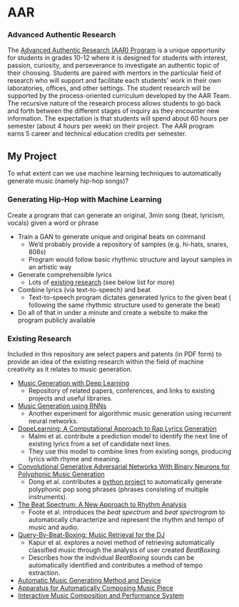 # AAR

### Advanced Authentic Research

The [Advanced Authentic Research (AAR) Program](https://aar.pausd.org) is a
unique opportunity for students in grades 10-12 where it is designed for
students with interest, passion, curiosity, and perseverance to investigate an
authentic topic of their choosing. Students are paired with mentors in the
particular field of research who will support and facilitate each students' work
in their own laboratories, offices, and other settings. The student research
will be supported by the process-oriented curriculum developed by the AAR Team.
The recursive nature of the research process allows students to go back and
forth between the different stages of inquiry as they encounter new information.
The expectation is that students will spend about 60 hours per semester (about
4 hours per week) on their project. The AAR program earns 5 career and technical
education credits per semester.

## My Project

To what extent can we use machine learning techniques to automatically generate
music (namely hip-hop songs)?

### Generating Hip-Hop with Machine Learning

Create a program that can generate an original, 3min song (beat, lyricism,
vocals) given a word or phrase
- Train a GAN to generate unique and original beats on command
  - We’d probably provide a repository of samples (e.g. hi-hats, snares, 808s)
  - Program would follow basic rhythmic structure and layout samples in an
    artistic way
- Generate comprehensible lyrics
  - Lots of [existing research](https://arxiv.org/pdf/1611.00379.pdf) (see below
    list for more)
- Combine lyrics (via text-to-speech) and beat
  - Text-to-speech program dictates generated lyrics to the given beat (
    following the same rhythmic structure used to generate the beat)
- Do all of that in under a minute and create a website to make the program
  publicly available

### Existing Research

Included in this repository are select papers and patents (in PDF form) to
provide an idea of the existing research within the field of machine creativity
as it relates to music generation.
- [Music Generation with Deep
  Learning](https://github.com/umbrellabeach/music-generation-with-DL)
  - Repository of related papers, conferences, and links to existing projects
    and useful libraries.
- [Music Generation using RNNs](https://github.com/unnati-xyz/music-generation)
  - Another experiment for algorithmic music generation using recurrent neural
    networks.
- [DopeLearning: A Computational Approach to Rap Lyrics
  Generation](https://www.kdd.org/kdd2016/papers/files/adf0399-malmiA.pdf)
  - Malmi et al. contribute a prediction model to identify the next line of
    existing lyrics from a set of candidate next lines.
  - They use this model to combine lines from existing songs, producing lyrics
    with rhyme and meaning.
- [Convolutional Generative Adversarial Networks With Binary Neurons for
  Polyphonic Music
  Generation](https://salu133445.github.io/bmusegan/pdf/bmusegan-ismir2018-paper.pdf)
    - Dong et al. contributes a [python project](https://github.com/salu133445/musegan)
      to automatically generate polyphonic pop song phrases (phrases consisting
      of multiple instruments).
- [The Beat Spectrum: A New Approach to Rhythm
  Analysis](http://rotorbrain.com/foote/papers/icme2001.pdf)
  - Foote et al. introduces the *beat spectrum* and *beat spectrogram* to
    automatically characterize and represent the rhythm and tempo of music and
    audio.
- [Query-By-Beat-Boxing: Music Retrieval for the
  DJ](http://rotorbrain.com/foote/papers/icme2001.pdf)
  - Kapur et al. explores a novel method of retrieving automatically classified
    music through the analysis of user created *BeatBoxing*.
  - Describes how the individual *BeatBoxing* sounds can be automatically
    identified and contributes a method of tempo extraction.
- [Automatic Music Generating Method and
  Device](https://patentimages.storage.googleapis.com/d5/f7/de/e87de2c3729421/US6506969.pdf)
- [Apparatus for Automatically Composing Music
  Piece](https://patentimages.storage.googleapis.com/1e/7e/12/f97c11fdcb08b1/US4399731.pdf)
- [Interactive Music Composition and Performance
  System](https://patentimages.storage.googleapis.com/8b/03/70/5aacca6472b19c/US4526078.pdf)
